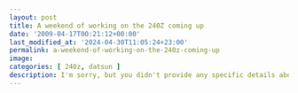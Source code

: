 ```yaml
---
layout: post
title: A weekend of working on the 240Z coming up
date: '2009-04-17T00:21:12+00:00'
last_modified_at: '2024-04-30T11:05:24+23:00'
permalink: a-weekend-of-working-on-the-240z-coming-up
image: 
categories: [ 240z, datsun ]
description: I'm sorry, but you didn't provide any specific details about the blog post. If you could provide the blog's title or its main theme, it would be very...
---
```



